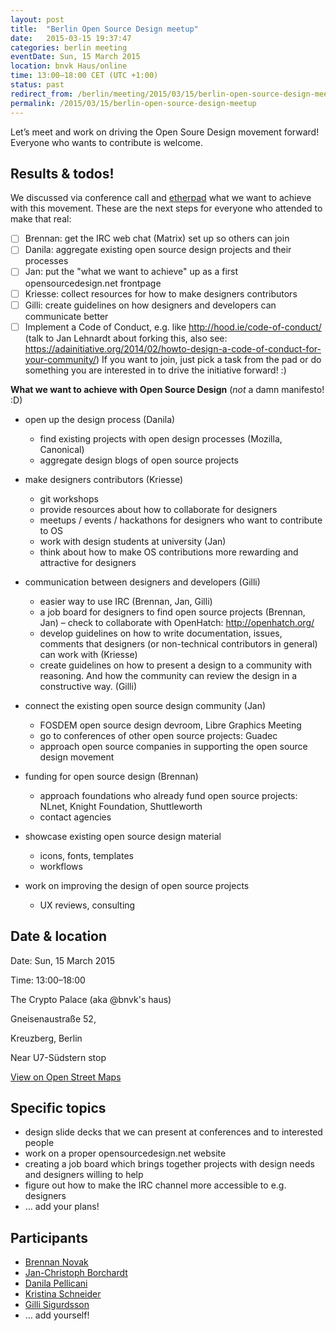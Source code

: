 ```yaml
---
layout: post
title:  "Berlin Open Source Design meetup"
date:   2015-03-15 19:37:47
categories: berlin meeting
eventDate: Sun, 15 March 2015
location: bnvk Haus/online
time: 13:00–18:00 CET (UTC +1:00)
status: past
redirect_from: /berlin/meeting/2015/03/15/berlin-open-source-design-meetup.html
permalink: /2015/03/15/berlin-open-source-design-meetup
---
```

Let’s meet and work on driving the Open Soure Design movement forward! Everyone who wants to contribute is welcome.

## Results & todos!

We discussed via conference call and [etherpad](http://piratepad.net/fBoG0xwOiQ) what we want to achieve with this movement. These are the next steps for everyone who attended to make that real:

* [ ] Brennan: get the IRC web chat (Matrix) set up so others can join
* [ ] Danila: aggregate existing open source design projects and their processes
* [ ] Jan: put the "what we want to achieve" up as a first opensourcedesign.net frontpage
* [ ] Kriesse: collect resources for how to make designers contributors
* [ ] Gilli: create guidelines on how designers and developers can communicate better
* [ ] Implement a Code of Conduct, e.g. like http://hood.ie/code-of-conduct/ (talk to Jan Lehnardt about forking this, also see: https://adainitiative.org/2014/02/howto-design-a-code-of-conduct-for-your-community/)
If you want to join, just pick a task from the pad or do something you are interested in to drive the initiative forward! :)

**What we want to achieve with Open Source Design**
(_not_ a damn manifesto! :D)

* open up the design process (Danila)
  * find existing projects with open design processes (Mozilla, Canonical)
  * aggregate design blogs of open source projects

* make designers contributors (Kriesse)
  * git workshops
  * provide resources about how to collaborate for designers
  * meetups / events / hackathons for designers who want to contribute to OS
  * work with design students at university (Jan)
  * think about how to make OS contributions more rewarding and attractive for designers

* communication between designers and developers (Gilli)
  * easier way to use IRC (Brennan, Jan, Gilli)
  * a job board for designers to find open source projects (Brennan, Jan) – check to collaborate with OpenHatch: http://openhatch.org/
  * develop guidelines on how to write documentation, issues, comments that designers (or non-technical contributors in general) can work with (Kriesse)
  * create guidelines on how to present a design to a community with reasoning. And how the community can review the design in a constructive way. (Gilli)

* connect the existing open source design community (Jan)
  * FOSDEM open source design devroom, Libre Graphics Meeting
  * go to conferences of other open source projects: Guadec
  * approach open source companies in supporting the open source design movement

* funding for open source design (Brennan)
  * approach foundations who already fund open source projects: NLnet, Knight Foundation, Shuttleworth
  * contact agencies

* showcase existing open source design material
  * icons, fonts, templates
  * workflows

* work on improving the design of open source projects
  * UX reviews, consulting

## Date & location

Date: Sun, 15 March 2015

Time: 13:00–18:00

The Crypto Palace (aka @bnvk's haus)

Gneisenaustraße 52,

Kreuzberg, Berlin

Near U7-Südstern stop

[View on Open Street Maps](http://www.openstreetmap.org/?mlat=52.4893&mlon=13.4040#map=15/52.4893/13.4040)

## Specific topics

* design slide decks that we can present at conferences and to interested people
* work on a proper opensourcedesign.net website
* creating a job board which brings together projects with design needs and designers willing to help
* figure out how to make the IRC channel more accessible to e.g. designers
* … add your plans!

## Participants

* [Brennan Novak](https://github.com/bnvk)
* [Jan-Christoph Borchardt](https://github.com/jancborchardt)
* [Danila Pellicani](https://github.com/danilapellicani)
* [Kristina Schneider](https://github.com/kriesse)
* [Gilli Sigurdsson](https://github.com/gillisig)
* … add yourself!



